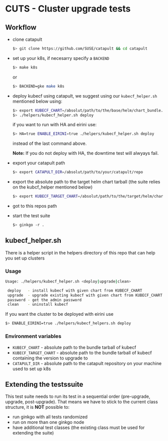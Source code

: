 # CUTS - Cluster upgrade tests

## Workflow

- clone catapult

  ```bash
  $> git clone https://github.com/SUSE/catapult && cd catapult
  ```

- set up your k8s, if necesarry specify a `BACKEND`

  ```bash
  $> make k8s
  ```

  or

  ```bash
  $> BACKEND=gke make k8s
  ```

- deploy kubecf using catapult, we suggest using our `kubecf_helper.sh` mentioned below using:

  ```bash
  $> export KUBECF_CHART=/absolut/path/to/the/base/helm/chart_bundle.tgz
  $> ./helpers/kubecf_helper.sh deploy
  ```

  if you want to run with HA and eirini use:

  ```bash
  $> HA=true ENABLE_EIRINI=true ./helpers/kubecf_helper.sh deploy
  ```

  instead of the last command above.

  **Note:** If you do not deploy with HA, the downtime test will alwyays fail.
- export your catapult path

  ```bash
  $> export CATAPULT_DIR=/absolut/path/to/your/catapult/repo
  ```

- export the absolute path to the target helm chart tarball (the suite relies on the kubcf_helper mentioned below)

  ```bash
  $> export KUBECF_TARGET_CHART=/absolut/path/to/the/target/helm/chart_bundle.tgz
  ```

- got to this repos path
- start the test suite

  ```bash
  $> ginkgo -r .
  ```

## kubecf_helper.sh

There is a helper script in the helpers directory of this repo that can help you set up clusters

### Usage

```bash
Usage: ./helpers/kubecf_helper.sh <deploy|upgrade|clean>

 deploy   - install kubecf with given chart from KUBECF_CHART
 upgrade  - upgrade existing kubecf with given chart from KUBECF_CHART
 password - get the admin password
 clean    - uninstall kubecf
```

If you want the cluster to be deployed with eirini use

```bash
$> ENABLE_EIRINI=true ./helpers/kubecf_helpers.sh deploy
```

### Environment variables

- `KUBECF_CHART` - absolute path to the bundle tarball of kubecf
- `KUBECF_TARGET_CHART` - absolute path to the bundle tarball of kubecf containing the version to upgrade to
- `CATAPULT_DIR` - absolute path to the catapult repository on your machine used to set up k8s

## Extending the testssuite

This test suite needs to run its test in a sequential order (pre-upgrade, upgrade, post-upgrade). That means we have to stick to the current class structure, it is **NOT** possible to:

- run ginkgo with all tests randomized
- run on more than one ginkgo node
- have additional test classes
  (the existing class must be used for extending the suite)
